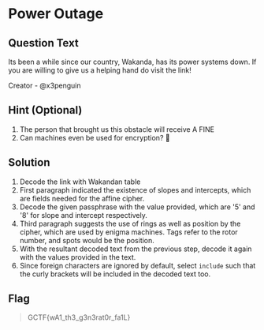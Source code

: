 # Power Outage

## Question Text
Its been a while since our country, Wakanda, has its power systems down. If you are willing to give us a helping hand do visit the link!

Creator - @x3penguin

## Hint (Optional)
1. The person that brought us this obstacle will receive A FINE
2. Can machines even be used for encryption? :thinking:

## Solution 
1. Decode the link with Wakandan table
2. First paragraph indicated the existence of slopes and intercepts, which are fields needed for the affine cipher.
3. Decode the given passphrase with the value provided, which are '5' and '8' for slope and intercept respectively.
4. Third paragraph suggests the use of rings as well as position by the cipher, which are used by enigma machines. Tags refer to the rotor number, and spots would be the position.
5. With the resultant decoded text from the previous step, decode it again with the values provided in the text. 
6. Since foreign characters are ignored by default, select `include` such that the curly brackets will be included in the decoded text too. 

## Flag
> GCTF{wA1_th3_g3n3rat0r_fa1L}
